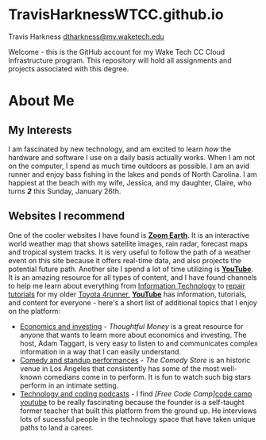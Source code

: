# TravisHarknessWTCC.github.io

Travis Harkness 
dtharkness@my.waketech.edu

Welcome - this is the GitHub account for my Wake Tech CC Cloud Infrastructure program.
This repository will hold all assignments and projects associated with this degree.

# About Me
## My Interests
I am fascinated by new technology, and am excited to learn _how_ the hardware and software I use on a daily basis actually works.
When I am not on the computer, I spend as much time outdoors as possible. I am an avid runner and enjoy bass fishing in the lakes and ponds of North Carolina. I am happiest at the beach with my wife, Jessica, and my daughter, Claire, who turns **_2_** this Sunday, January 26th.

## Websites I recommend
One of the cooler websites I have found is [__Zoom Earth__](https://zoom.earth/). It is an interactive world weather map that shows satellite images, rain radar, forecast maps and tropical system tracks. It is very useful to follow the path of a weather event on this site because it offers real-time data, and also projects the potential future path. Another site I spend a lot of time utilizing is [__YouTube__][youtube-home]. It is an amazing resource for all types of content, and I have found channels to help me learn about everything from [Information Technology](https://www.youtube.com/networkchuck) to [repair tutorials](https://www.youtube.com/@TheCarCareNut) for my older [Toyota 4runner.](https://www.edmunds.com/toyota/4runner/2005/review/)
[__YouTube__][youtube-home] has information, tutorials, and content for everyone - here's a short list of additional topics that I enjoy on the platform:
* [Economics and investing](https://www.youtube.com/@adam.taggart) - _Thoughtful Money_ is a great resource for anyone that wants to learn more about economics and investing. The host, Adam Taggart, is very easy to listen to and communicates complex information in a way that I can easily understand.
* [Comedy and standup performances](https://www.youtube.com/@TheComedyStore) - _The Comedy Store_ is an historic venue in Los Angeles that consistently has some of the most well-known comedians come in to perform. It is fun to watch such big stars perform in an intimate setting.
* [Technology and coding podcasts][code camp youtube] - I find _[Free Code Camp]_[code camp youtube] to be really fascinating because the founder is a self-taught former teacher that built this platform from the ground up. He interviews lots of sucessful people in the technology space that have taken unique paths to land a career.

[youtube-home]: https://www.youtube.com
[code camp youtube]: https://www.youtube.com/@freecodecamp